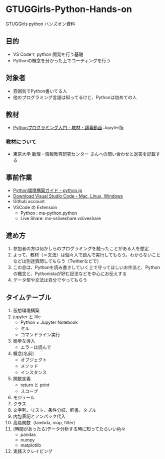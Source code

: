 # GTUGGirls-Python-Hands-on
GTUGGirls python ハンズオン資料

## 目的
- VS Codeで python 開発を行う基礎
- Pythonの概念を分かった上でコーディングを行う

## 対象者
- 雰囲気でPython書いてる人
- 他のプログラミング言語は知ってるけど、Pythonは初めての人

## 教材
- [Pythonプログラミング入門 - 教材・講義動画](https://sites.google.com/view/ut-python/resource/%E6%95%99%E6%9D%90%E8%AC%9B%E7%BE%A9%E5%8B%95%E7%94%BB?authuser=0) Jupyter版

### 教材について
- 東京大学 数理・情報教育研究センター さんへの問い合わせと返答を記載する

## 事前作業
- [Python環境構築ガイド - python.jp](https://www.python.jp/install/install.html#4jqgmS)
- [Download Visual Studio Code - Mac, Linux, Windows](https://code.visualstudio.com/download)
- Github account
- VSCode の Extension
    - Python : ms-python.python
    - Live Share: ms-vsliveshare.vsliveshare

## 進め方

1. 参加者の方は何かしらのプログラミングを触ったことがある人を想定
1. よって、教材（＝文法）は個々人で読んで実行してもらう。わからないことなどは別途質問してもらう（Twitterなどで）
1. この会は、Pythonを読み書きしていく上で守ってほしいお作法と、Pythonの概念と、Pythonistaが好む記法などを中心にお伝えする
1. データ型や文法は自分でやってもらう


## タイムテーブル

1. 仮想環境構築
1. jupyter と file
    - Python ≠ Jupyter Notebook 
    - セル
    - コマンドライン実行
1. 簡単な導入
    - エラーは読んで
1. 概念(名前)
    - オブジェクト
    - メソッド
    - インスタンス
1. 関数定義
    - return と print 
    - スコープ
1. モジュール
1. クラス
1. 文字列、リスト、条件分岐、辞書、タプル
1. 内包表記とアンパック代入
3. 高階関数（lambda, map, filter）
4. (時間があったら)データ分析する時に知ってたらいい色々
    - pandas
    - numpy
    - matplotlib
1. 実践スクレイピング

